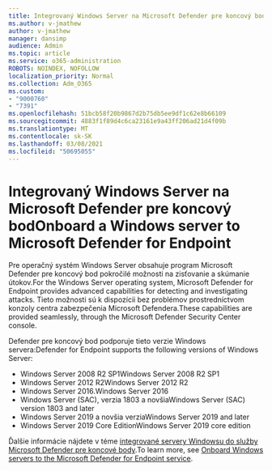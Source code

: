 ```yaml
---
title: Integrovaný Windows Server na Microsoft Defender pre koncový bod
ms.author: v-jmathew
author: v-jmathew
manager: dansimp
audience: Admin
ms.topic: article
ms.service: o365-administration
ROBOTS: NOINDEX, NOFOLLOW
localization_priority: Normal
ms.collection: Adm_O365
ms.custom:
- "9000760"
- "7391"
ms.openlocfilehash: 51bcb58f20b9867d2b75db5ee9df1c62e8b66109
ms.sourcegitcommit: 4883f1f89d4c6ca23161e9a43ff206ad21d4f09b
ms.translationtype: MT
ms.contentlocale: sk-SK
ms.lasthandoff: 03/08/2021
ms.locfileid: "50695055"
---
```

# <a name="onboard-a-windows-server-to-microsoft-defender-for-endpoint"></a><span data-ttu-id="95232-102">Integrovaný Windows Server na Microsoft Defender pre koncový bod</span><span class="sxs-lookup"><span data-stu-id="95232-102">Onboard a Windows server to Microsoft Defender for Endpoint</span></span>

<span data-ttu-id="95232-103">Pre operačný systém Windows Server obsahuje program Microsoft Defender pre koncový bod pokročilé možnosti na zisťovanie a skúmanie útokov.</span><span class="sxs-lookup"><span data-stu-id="95232-103">For the Windows Server operating system, Microsoft Defender for Endpoint provides advanced capabilities for detecting and investigating attacks.</span></span> <span data-ttu-id="95232-104">Tieto možnosti sú k dispozícii bez problémov prostredníctvom konzoly centra zabezpečenia Microsoft Defendera.</span><span class="sxs-lookup"><span data-stu-id="95232-104">These capabilities are provided seamlessly, through the Microsoft Defender Security Center console.</span></span>

<span data-ttu-id="95232-105">Defender pre koncový bod podporuje tieto verzie Windows servera:</span><span class="sxs-lookup"><span data-stu-id="95232-105">Defender for Endpoint supports the following versions of Windows Server:</span></span>

- <span data-ttu-id="95232-106">Windows Server 2008 R2 SP1</span><span class="sxs-lookup"><span data-stu-id="95232-106">Windows Server 2008 R2 SP1</span></span>
- <span data-ttu-id="95232-107">Windows Server 2012 R2</span><span class="sxs-lookup"><span data-stu-id="95232-107">Windows Server 2012 R2</span></span>
- <span data-ttu-id="95232-108">Windows Server 2016.</span><span class="sxs-lookup"><span data-stu-id="95232-108">Windows Server 2016</span></span>
- <span data-ttu-id="95232-109">Windows Server (SAC), verzia 1803 a novšia</span><span class="sxs-lookup"><span data-stu-id="95232-109">Windows Server (SAC) version 1803 and later</span></span>
- <span data-ttu-id="95232-110">Windows Server 2019 a novšia verzia</span><span class="sxs-lookup"><span data-stu-id="95232-110">Windows Server 2019 and later</span></span>
- <span data-ttu-id="95232-111">Windows Server 2019 Core Edition</span><span class="sxs-lookup"><span data-stu-id="95232-111">Windows Server 2019 core edition</span></span>

<span data-ttu-id="95232-112">Ďalšie informácie nájdete v téme [integrované servery Windowsu do služby Microsoft Defender pre koncové body](https://go.microsoft.com/fwlink/?linkid=2143627).</span><span class="sxs-lookup"><span data-stu-id="95232-112">To learn more, see [Onboard Windows servers to the Microsoft Defender for Endpoint service](https://go.microsoft.com/fwlink/?linkid=2143627).</span></span>
